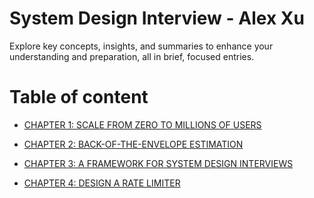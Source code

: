 # System Design Interview - Alex Xu

Explore key concepts, insights, and summaries to enhance your understanding and preparation, all in brief, focused entries.

# Table of content

- [CHAPTER 1: SCALE FROM ZERO TO MILLIONS OF USERS](content/ch1.md)

- [CHAPTER 2: BACK-OF-THE-ENVELOPE ESTIMATION](content/ch2.md)

- [CHAPTER 3: A FRAMEWORK FOR SYSTEM DESIGN INTERVIEWS](content/ch3.md)

- [CHAPTER 4: DESIGN A RATE LIMITER](content/ch4.md)